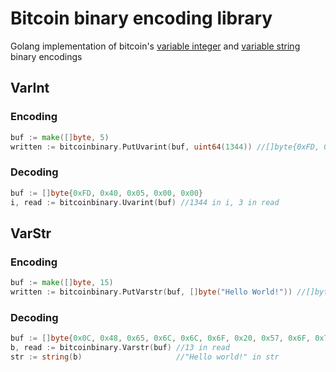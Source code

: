 # Bitcoin binary encoding library
Golang implementation of bitcoin's [variable integer](https://en.bitcoin.it/wiki/Protocol_documentation#Variable_length_integer) and [variable string](https://en.bitcoin.it/wiki/Protocol_documentation#Variable_length_string) binary encodings

## VarInt
### Encoding
```go
buf := make([]byte, 5)
written := bitcoinbinary.PutUvarint(buf, uint64(1344)) //[]byte{0xFD, 0x40, 0x05, 0x00, 0x00} in buf, 3 in written
```
### Decoding
```go
buf := []byte{0xFD, 0x40, 0x05, 0x00, 0x00}
i, read := bitcoinbinary.Uvarint(buf) //1344 in i, 3 in read
```

## VarStr
### Encoding
```go
buf := make([]byte, 15)
written := bitcoinbinary.PutVarstr(buf, []byte("Hello World!")) //[]byte{0x0C, 0x48, 0x65, 0x6C, 0x6C, 0x6F, 0x20, 0x57, 0x6F, 0x72, 0x6C, 0x64, 0x21, 0x00, 0x00} in buf, 13 in written
```
### Decoding 
```go
buf := []byte{0x0C, 0x48, 0x65, 0x6C, 0x6C, 0x6F, 0x20, 0x57, 0x6F, 0x72, 0x6C, 0x64, 0x21, 0x00, 0x00}
b, read := bitcoinbinary.Varstr(buf) //13 in read
str := string(b)                     //"Hello world!" in str
```